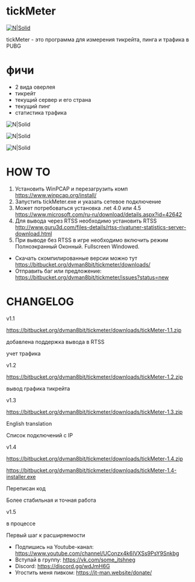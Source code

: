 # tickMeter

[![N|Solid](https://it-man.website/res/pics/ic-256.png)](https://it-man.website)

tickMeter - это программа для измерения тикрейта, пинга и трафика в PUBG
# фичи
 - 2 вида оверлея
 - тикрейт
 - текущий сервер и его страна
 - текущий пинг
 - статистика трафика
 
![N|Solid](https://it-man.website/res/pics/main_win.jpg)

![N|Solid](https://it-man.website/res/pics/win_overlay.jpg)

![N|Solid](https://it-man.website/res/pics/rtss_overlay.jpg)

# HOW TO
  1. Установить WinPCAP и перезагрузить комп https://www.winpcap.org/install/
  2. Запустить tickMeter.exe и указать сетевое подключение
  3. Может потребоваться установка .net 4.0 или 4.5 https://www.microsoft.com/ru-ru/download/details.aspx?id=42642
  4. Для вывода через RTSS необходимо установить RTSS http://www.guru3d.com/files-details/rtss-rivatuner-statistics-server-download.html
  5. При выводе без RTSS в игре необходимо включить режим Полноэкранный Оконный. Fullscreen Windowed.
  
 - Скачать скомпилированные версии можно тут https://bitbucket.org/dvman8bit/tickmeter/downloads/
 - Отправить баг или предложение: https://bitbucket.org/dvman8bit/tickmeter/issues?status=new

# CHANGELOG

v1.1 

https://bitbucket.org/dvman8bit/tickmeter/downloads/tickMeter-1.1.zip

добавлена поддержка вывода в RTSS

учет трафика


v1.2 

https://bitbucket.org/dvman8bit/tickmeter/downloads/tickMeter-1.2.zip

вывод графика тикрейта


v1.3

https://bitbucket.org/dvman8bit/tickmeter/downloads/tickMeter-1.3.zip

English translation

Список подключений с IP


v1.4

https://bitbucket.org/dvman8bit/tickmeter/downloads/tickMeter-1.4.zip

https://bitbucket.org/dvman8bit/tickmeter/downloads/tickMeter-1.4-installer.exe

Переписан код

Более стабильная и точная работа

v1.5

в процессе

Первый шаг к расширяемости


 - Подпишись на Youtube-канал: https://www.youtube.com/channel/UConzx4k6IVXSs9PsY9Snkbg
 - Вступай в группу: https://vk.com/some_itshneg
 - Discord: https://discord.gg/wdJmH6G
 - Угостить меня пивком: https://it-man.website/donate/

